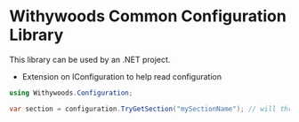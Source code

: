 ﻿# Withywoods Common Configuration Library

This library can be used by an .NET project.

- Extension on IConfiguration to help read configuration

```csharp
using Withywoods.Configuration;

var section = configuration.TryGetSection("mySectionName"); // will throw an exception with an explicit error message if the section doesn't exist
```
